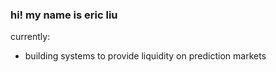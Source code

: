### hi! my name is eric liu 

currently: 
- building systems to provide liquidity on prediction markets 

